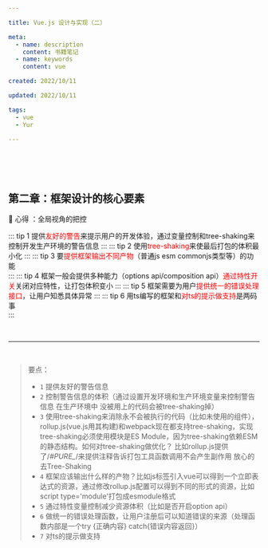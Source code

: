 ```yaml
---

title: Vue.js 设计与实现（二）

meta:
  - name: description
    content: 书籍笔记
  - name: keywords
    content: vue

created: 2022/10/11

updated: 2022/10/11

tags:
  - vue
  - Yur

---
```




<br/><br/><br/>

## 第二章：框架设计的核心要素

:tropical_drink: 心得 ：全局视角的把控

::: tip
1 提供<font color="red">友好的警告</font>来提示用户的开发体验，通过变量控制和tree-shaking来控制开发生产环境的警告信息 
:::
::: tip
2 使用<font color="red">tree-shaking</font>来使最后打包的体积最小化
:::
::: tip
3 要<font color="red">提供框架输出不同产物</font>（普通js esm commonjs类型等）的功能   
:::
::: tip
4 框架一般会提供多种能力（options api/composition api）<font color="red">通过特性开关</font>关闭对应特性，让打包体积变小 
:::
::: tip
5 框架需要为用户<font color="red">提供统一的错误处理接口</font>，让用户知悉具体异常
:::
::: tip
6 用ts编写的框架和<font color="red">对ts的提示做支持</font>是两码事  
:::


<br/>

---

<br/>


> 要点：
>
> - `1` 提供友好的警告信息
> - `2` 控制警告信息的体积（通过设置开发环境和生产环境变量来控制警告信息  在生产环境中 没被用上的代码会被tree-shaking掉）
> - `3` 使用tree-shaking来消除永不会被执行的代码（比如未使用的组件），rollup.js(vue.js用其构建)和webpack现在都支持tree-shaking，实现tree-shaking必须使用模块是ES Module，因为tree-shaking依赖ESM的静态结构。如何对tree-shaking做优化？ 比如rollup.js提供了/*#_PURE__*/来提供注释告诉打包工具函数调用不会产生副作用 放心的去Tree-Shaking
> - `4` 框架应该输出什么样的产物？比如js标签引入vue可以得到一个立即表达式的资源，通过修改rollup.js配置可以得到不同的形式的资源，比如script type='module'打包成esmodule格式
> - `5` 通过特性变量控制减少资源体积（比如是否开启option api）
> - `6` 做统一的错误处理函数，让用户注册后可以知道错误的来源（处理函数内部是一个try {正确内容} catch{错误内容返回}）
> - `7` 对ts的提示做支持